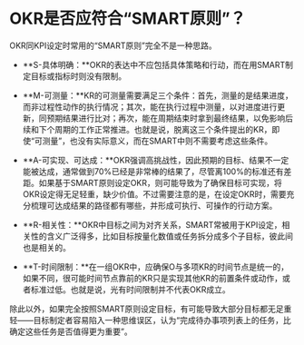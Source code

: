 # OKR是否应符合“SMART原则”？

OKR同KPI设定时常用的“SMART原则”完全不是一种思路。
- **S-具体明确：**OKR的表达中不应包括具体策略和行动，而在用SMART制定目标或指标时则没有限制。

- **M-可测量：**KR的可测量需要满足三个条件：首先，测量的是结果进度，而非过程性动作的执行情况；其次，能在执行过程中测量，以对进度进行更新，同预期结果进行比对；再次，能在周期结束时拿到最终结果，以免影响后续和下个周期的工作正常推进。也就是说，脱离这三个条件提出的KR，即使“可测量”，也没有实际意义，而在SMART中则不需要考虑这些条件。

- **A-可实现、可达成：**OKR强调高挑战性，因此预期的目标、结果不一定能被达成，通常做到70%已经是非常棒的结果了，尽管离100%的标准还有差距。如果基于SMART原则设定OKR，则可能导致为了确保目标可实现，将OKR设定得无足轻重，缺少价值。不过需要注意的是，在设定OKR时，需要充分梳理可达成结果的路径都有哪些，并形成可执行、可操作的行动方案。

- **R-相关性：**OKR中目标之间为对齐关系，SMART常被用于KPI设定，相关性的含义广泛得多，比如目标按量化数值或任务拆分成多个子目标，彼此间也是相关的。

- **T-时间限制：**在一组OKR中，应确保O与多项KR的时间节点是统一的，如果不同，很可能时间节点靠前的KR只是实现其他KR的前置条件或动作，或者标准过低。也就是说，光有时间限制并不代表OKR成立。

除此以外，如果完全按照SMART原则设定目标，有可能导致大部分目标都无足重轻——目标制定者容易陷入一种思维误区，认为“完成待办事项列表上的任务，比确定这些任务是否值得更为重要”。